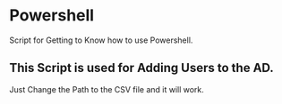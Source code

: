 # Powershell
Script for Getting to Know how to use Powershell.
## This Script is used for Adding Users to the AD. 
Just Change the Path to the CSV file and it will work.
